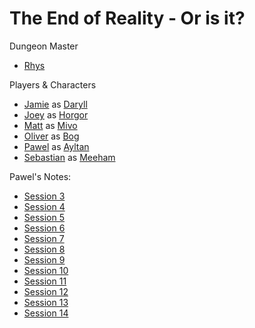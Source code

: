 # The End of Reality - Or is it? 

Dungeon Master
- [Rhys](People/Rhys.md)

Players & Characters
- [Jamie](People/Jamie.md) as [Daryll](<Characters/Player Characters/Darryl.md>)
- [Joey](People/Joey.md) as [Horgor](<Characters/Player Characters/Horgor.md>)
- [Matt](People/Matt.md) as [Mivo](<Characters/Player Characters/Mivo.md>)
- [Oliver](People/Oliver.md) as [Bog](<Characters/Player Characters/Bog.md>)
- [Pawel](People/Pawel.md) as [Ayltan](<Characters/Player Characters/Ayltan.md>)
- [Sebastian](People/Sebastian.md) as [Meeham](<Characters/Player Characters/Meeham.md>)

Pawel's Notes:
- [Session 3](<Sessions/Pawel's Notes/Session 3.md>)
- [Session 4](<Sessions/Pawel's Notes/Session 4.md>)
- [Session 5](<Sessions/Pawel's Notes/Session 5.md>)
- [Session 6](<Sessions/Pawel's Notes/Session 6.md>)
- [Session 7](<Sessions/Pawel's Notes/Session 7.md>)
- [Session 8](<Sessions/Pawel's Notes/Session 8.md>)
- [Session 9](<Sessions/Pawel's Notes/Session 9.md>)
- [Session 10](<Sessions/Pawel's Notes/Session 10.md>)
- [Session 11](<Sessions/Pawel's Notes/Session 11.md>)
- [Session 12](<Sessions/Pawel's Notes/Session 12.md>)
- [Session 13](<Sessions/Pawel's Notes/Session 13.md>)
- [Session 14](<Sessions/Pawel's Notes/Session 14.md>)
